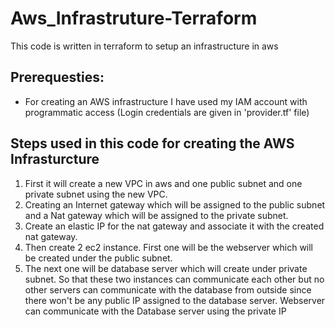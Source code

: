 # Aws_Infrastruture-Terraform
This code is written in terraform to setup an infrastructure in aws

## Prerequesties:

- For creating an AWS infrastructure I have used my IAM account with programmatic access 
(Login credentials are given in 'provider.tf' file)

## Steps used in this code for creating the AWS Infrasturcture
1) First it will create a new VPC in aws and one public subnet and one private subnet using the new VPC. 
2) Creating an Internet gateway which will be assigned to the public subnet and a Nat gateway which will be assigned to the private subnet.
3) Create an elastic IP for the nat gateway and associate it with the created nat gateway. 
4) Then create 2 ec2 instance. First one will be the webserver which will be created under the public subnet.
5) The next one will be database server which will create under private subnet. So that these two instances can communicate each other but no other servers can communicate with the database from outside since there won't be any public IP assigned to the database server.
Webserver can communicate with the Database server using the private IP
